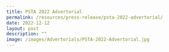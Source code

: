 ```yaml
---
title: PSTA 2022 Advertorial
permalink: /resources/press-release/psta-2022-advertorial/
date: 2022-12-12
layout: post
description: ""
image: /images/Advertorials/PSTA-2022-Advertorial.jpg
---
```

